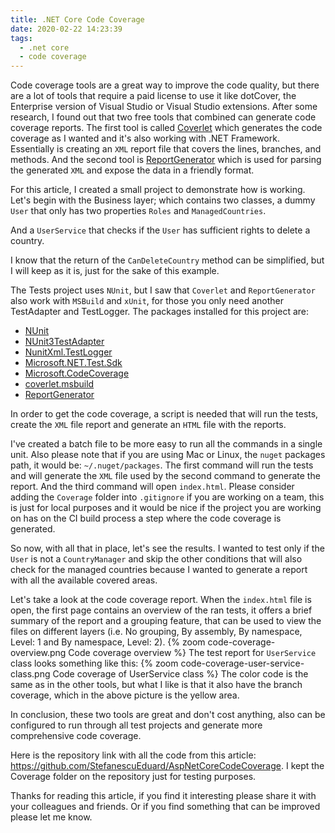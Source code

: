 ```yaml
---
title: .NET Core Code Coverage
date: 2020-02-22 14:23:39
tags:
  - .net core
  - code coverage
---
```


Code coverage tools are a great way to improve the code quality, but there are a lot of tools that require a paid license to use it like dotCover, the Enterprise version of Visual Studio or Visual Studio extensions. After some research, I found out that two free tools that combined can generate code coverage reports. The first tool is called [Coverlet](https://github.com/tonerdo/coverlet) which generates the code coverage as I wanted and it's also working with .NET Framework. Essentially is creating an `XML` report file that covers the lines, branches, and methods. And the second tool is [ReportGenerator](https://github.com/danielpalme/ReportGenerator) which is used for parsing the generated `XML` and expose the data in a friendly format.

For this article, I created a small project to demonstrate how is working.
Let's begin with the Business layer; which contains two classes, a dummy `User` that only has two properties `Roles` and `ManagedCountries`.

<script src="https://gist.github.com/StefanescuEduard/dcbeb1fcdaa4e019c9764ab5ec8df0fb.js"></script>

And a `UserService` that checks if the `User` has sufficient rights to delete a country.

<script src="https://gist.github.com/StefanescuEduard/6e13369330c8e1a32d424da04d94ba2e.js"></script>

I know that the return of the `CanDeleteCountry` method can be simplified, but I will keep as it is, just for the sake of this example.

The Tests project uses `NUnit`, but I saw that `Coverlet` and `ReportGenerator` also work with `MSBuild` and `xUnit`, for those you only need another TestAdapter and TestLogger. The packages installed for this project are:

- [NUnit](https://www.nuget.org/packages/NUnit)
- [NUnit3TestAdapter](https://www.nuget.org/packages/NUnit3TestAdapter)
- [NunitXml.TestLogger](https://www.nuget.org/packages/NunitXml.TestLogger)
- [Microsoft.NET.Test.Sdk](https://www.nuget.org/packages/Microsoft.NET.Test.Sdk)
- [Microsoft.CodeCoverage](https://www.nuget.org/packages/Microsoft.CodeCoverage)
- [coverlet.msbuild](https://www.nuget.org/packages/coverlet.msbuild)
- [ReportGenerator](https://www.nuget.org/packages/ReportGenerator)

In order to get the code coverage, a script is needed that will run the tests, create the `XML` file report and generate an `HTML` file with the reports.

<script src="https://gist.github.com/StefanescuEduard/d7b91fa0c49c422b22b5911de2bd9566.js"></script>

I've created a batch file to be more easy to run all the commands in a single unit. Also please note that if you are using Mac or Linux, the `nuget` packages path, it would be: `~/.nuget/packages`.
The first command will run the tests and will generate the `XML` file used by the second command to generate the report. And the third command will open `index.html`.
Please consider adding the `Coverage` folder into `.gitignore` if you are working on a team, this is just for local purposes and it would be nice if the project you are working on has on the CI build process a step where the code coverage is generated.

So now, with all that in place, let's see the results. I wanted to test only if the `User` is not a `CountryManager` and skip the other conditions that will also check for the managed countries because I wanted to generate a report with all the available covered areas.

<script src="https://gist.github.com/StefanescuEduard/efe808ad09dfbbd596fcc7afc2219f76.js"></script>

Let's take a look at the code coverage report. When the `index.html` file is open, the first page contains an overview of the ran tests, it offers a brief summary of the report and a grouping feature, that can be used to view the files on different layers (i.e. No grouping, By assembly, By namespace, Level: 1 and By namespace, Level: 2).
{% zoom code-coverage-overview.png Code coverage overview %}
The test report for `UserService` class looks something like this:
{% zoom code-coverage-user-service-class.png Code coverage of UserService class %}
The color code is the same as in the other tools, but what I like is that it also have the branch coverage, which in the above picture is the yellow area.

In conclusion, these two tools are great and don't cost anything, also can be configured to run through all test projects and generate more comprehensive code coverage.

Here is the repository link with all the code from this article: https://github.com/StefanescuEduard/AspNetCoreCodeCoverage. I kept the Coverage folder on the repository just for testing purposes.

Thanks for reading this article, if you find it interesting please share it with your colleagues and friends. Or if you find something that can be improved please let me know.
